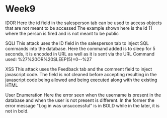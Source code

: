 # Week9

IDOR
Here the id field in the salesperson tab can be used to access objects that are not meant to be accessed
The example shown here is the id 11 where the person is fired and is not meant to be public

SQLI
This attack uses the ID field in the salesperson tab to inject SQL commands into the database.
Here the command added is to sleep for 5 seconds, it is encoded in URL as well as it is sent via the URL
Command used: %27%20OR%20SLEEP(5)=0--%27

XSS
This attack uses the Feedback tab and the comment field to inject javascript code.
The field is not cleaned before accepting resulting in the javascript code being allowed and being executed along with the existing HTML

User Enumeration
Here the error seen when the username is present in the database and when the user is not present is different.
In the former the error message "Log in was unsuccessful" is in BOLD
while in the later, it is not in bold.
